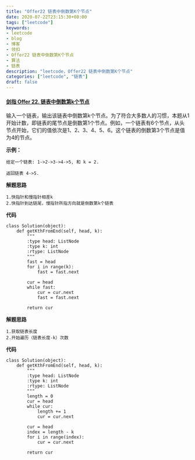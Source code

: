 ```yaml
---
title: "Offer22 链表中倒数第K个节点"
date: 2020-07-22T23:15:30+08:00
tags: ["leetcode"]
keywords: 
- leetcode
- blog
- 博客
- 领扣
- Offer22 链表中倒数第K个节点
- 算法
- 链表
description: "leetcode，Offer22 链表中倒数第K个节点"
categories: ["leetcode", "链表"]
draft: false
---
```


#### [剑指 Offer 22. 链表中倒数第k个节点](https://leetcode-cn.com/problems/lian-biao-zhong-dao-shu-di-kge-jie-dian-lcof/)

输入一个链表，输出该链表中倒数第k个节点。为了符合大多数人的习惯，本题从1开始计数，即链表的尾节点是倒数第1个节点。例如，一个链表有6个节点，从头节点开始，它们的值依次是1、2、3、4、5、6。这个链表的倒数第3个节点是值为4的节点。

 

**示例：**

```
给定一个链表: 1->2->3->4->5, 和 k = 2.

返回链表 4->5.
```



**解题思路**

```
1.快指针和慢指针相差k
2.快指针到达链尾，慢指针所指方向就是倒数第k个链表
```

**代码**

```
class Solution(object):
    def getKthFromEnd(self, head, k):
        """
        :type head: ListNode
        :type k: int
        :rtype: ListNode
        """
        fast = head
        for i in range(k):
            fast = fast.next

        cur = head
        while fast:
            cur = cur.next
            fast = fast.next
            
        return cur
```



**解题思路**

```
1.获取链表长度
2.开始遍历（链表长度-k）次数
```

**代码**

```
class Solution(object):
    def getKthFromEnd(self, head, k):
        """
        :type head: ListNode
        :type k: int
        :rtype: ListNode
        """
        length = 0
        cur = head
        while cur:
            length += 1
            cur = cur.next

        cur = head
        index = length - k
        for i in range(index):
            cur = cur.next

        return cur
```

